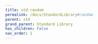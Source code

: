 ```yaml
---
title: std.random
permalink: /docs/StandardLibrary#random
parent: std
grand_parent: Standard Library
has_children: False
nav_order: 1
---
```

